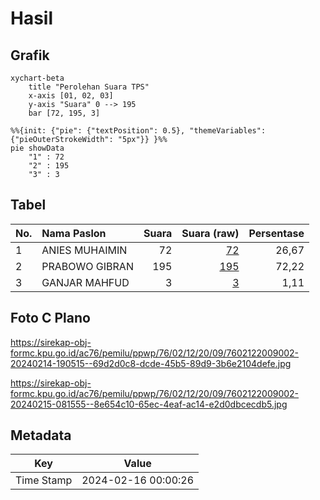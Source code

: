 # Hasil

## Grafik

```mermaid
xychart-beta
    title "Perolehan Suara TPS"
    x-axis [01, 02, 03]
    y-axis "Suara" 0 --> 195
    bar [72, 195, 3]
```

```mermaid
%%{init: {"pie": {"textPosition": 0.5}, "themeVariables": {"pieOuterStrokeWidth": "5px"}} }%%
pie showData
    "1" : 72
    "2" : 195
    "3" : 3
```

## Tabel

| No. | Nama Paslon    | Suara | Suara (raw) | Persentase |
|:--- |:-------------- | -----:| -----------:| ----------:|
| 1   | ANIES MUHAIMIN | 72    | [72][p-1]   | 26,67      |
| 2   | PRABOWO GIBRAN | 195   | [195][p-2]  | 72,22      |
| 3   | GANJAR MAHFUD  | 3     | [3][p-3]    | 1,11       |


[p-1]: https://github.com/gigit-pemilu/pemilu-2024-76-sulawesi-barat/blob/main/pilpres/hitung-suara/sub/76-sulawesi-barat/sub/02-mamuju/sub/12-simboro/sub/2009-pati'di/sub/002-tps/sub/paslon-1.txt
[p-2]: https://github.com/gigit-pemilu/pemilu-2024-76-sulawesi-barat/blob/main/pilpres/hitung-suara/sub/76-sulawesi-barat/sub/02-mamuju/sub/12-simboro/sub/2009-pati'di/sub/002-tps/sub/paslon-2.txt
[p-3]: https://github.com/gigit-pemilu/pemilu-2024-76-sulawesi-barat/blob/main/pilpres/hitung-suara/sub/76-sulawesi-barat/sub/02-mamuju/sub/12-simboro/sub/2009-pati'di/sub/002-tps/sub/paslon-3.txt

## Foto C Plano

https://sirekap-obj-formc.kpu.go.id/ac76/pemilu/ppwp/76/02/12/20/09/7602122009002-20240214-190515--69d2d0c8-dcde-45b5-89d9-3b6e2104defe.jpg

https://sirekap-obj-formc.kpu.go.id/ac76/pemilu/ppwp/76/02/12/20/09/7602122009002-20240215-081555--8e654c10-65ec-4eaf-ac14-e2d0dbcecdb5.jpg


## Metadata

| Key        | Value               |
| ---------- | ------------------- |
| Time Stamp | 2024-02-16 00:00:26 |



